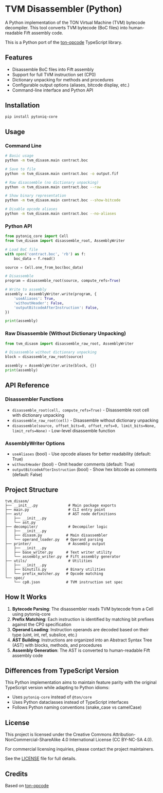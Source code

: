 # TVM Disassembler (Python)

A Python implementation of the TON Virtual Machine (TVM) bytecode decompiler. This tool converts TVM bytecode (BoC files) into human-readable Fift assembly code.

This is a Python port of the [ton-opcode](https://github.com/tact-lang/ton-opcode) TypeScript library.

## Features

- Disassemble BoC files into Fift assembly
- Support for full TVM instruction set (CP0)
- Dictionary unpacking for methods and procedures
- Configurable output options (aliases, bitcode display, etc.)
- Command-line interface and Python API

## Installation

```bash
pip install pytoniq-core
```

## Usage

### Command Line

```bash
# Basic usage
python -m tvm_disasm.main contract.boc

# Save to file
python -m tvm_disasm.main contract.boc -o output.fif

# Raw disassemble (no dictionary unpacking)
python -m tvm_disasm.main contract.boc --raw

# Show binary representation
python -m tvm_disasm.main contract.boc --show-bitcode

# Disable opcode aliases
python -m tvm_disasm.main contract.boc --no-aliases
```

### Python API

```python
from pytoniq_core import Cell
from tvm_disasm import disassemble_root, AssemblyWriter

# Load BoC file
with open('contract.boc', 'rb') as f:
    boc_data = f.read()

source = Cell.one_from_boc(boc_data)

# Disassemble
program = disassemble_root(source, compute_refs=True)

# Write to assembly
assembly = AssemblyWriter.write(program, {
    'useAliases': True,
    'withoutHeader': False,
    'outputBitcodeAfterInstruction': False,
})

print(assembly)
```

### Raw Disassemble (Without Dictionary Unpacking)

```python
from tvm_disasm import disassemble_raw_root, AssemblyWriter

# Disassemble without dictionary unpacking
block = disassemble_raw_root(source)

assembly = AssemblyWriter.write(block, {})
print(assembly)
```

## API Reference

### Disassembler Functions

- `disassemble_root(cell, compute_refs=True)` - Disassemble root cell with dictionary unpacking
- `disassemble_raw_root(cell)` - Disassemble without dictionary unpacking
- `disassemble(source, offset_bits=0, offset_refs=0, limit_bits=None, limit_refs=None)` - Low-level disassemble function

### AssemblyWriter Options

- `useAliases` (bool) - Use opcode aliases for better readability (default: True)
- `withoutHeader` (bool) - Omit header comments (default: True)
- `outputBitcodeAfterInstruction` (bool) - Show hex bitcode as comments (default: False)

## Project Structure

```
tvm_disasm/
├── __init__.py              # Main package exports
├── main.py                  # CLI entry point
├── ast/                     # AST node definitions
│   ├── __init__.py
│   └── ast.py
├── decompiler/              # Decompiler logic
│   ├── __init__.py
│   ├── disasm.py           # Main disassembler
│   └── operand_loader.py   # Operand parsing
├── printer/                 # Assembly output
│   ├── __init__.py
│   ├── base_writer.py      # Text writer utility
│   └── assembly_writer.py  # Fift assembly generator
├── utils/                   # Utilities
│   ├── __init__.py
│   ├── binutils.py         # Binary utilities
│   └── prefix_matcher.py   # Opcode matching
└── spec/
    └── cp0.json            # TVM instruction set spec
```

## How It Works

1. **Bytecode Parsing**: The disassembler reads TVM bytecode from a Cell using pytoniq-core
2. **Prefix Matching**: Each instruction is identified by matching bit prefixes against the CP0 specification
3. **Operand Loading**: Instruction operands are decoded based on their type (uint, int, ref, subslice, etc.)
4. **AST Building**: Instructions are organized into an Abstract Syntax Tree (AST) with blocks, methods, and procedures
5. **Assembly Generation**: The AST is converted to human-readable Fift assembly code

## Differences from TypeScript Version

This Python implementation aims to maintain feature parity with the original TypeScript version while adapting to Python idioms:

- Uses `pytoniq-core` instead of `@ton/core`
- Uses Python dataclasses instead of TypeScript interfaces
- Follows Python naming conventions (snake_case vs camelCase)

## License

This project is licensed under the Creative Commons Attribution-NonCommercial-ShareAlike 4.0 International License (CC BY-NC-SA 4.0).

For commercial licensing inquiries, please contact the project maintainers.

See the [LICENSE](../LICENSE) file for full details.

## Credits

Based on [ton-opcode](https://github.com/tact-lang/ton-opcode) 